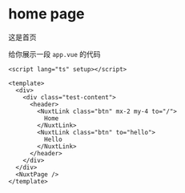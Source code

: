 # home page

这是首页

给你展示一段 `app.vue` 的代码

```vue [app.vue]
<script lang="ts" setup></script>

<template>
  <div>
    <div class="test-content">
      <header>
        <NuxtLink class="btn" mx-2 my-4 to="/">
          Home
        </NuxtLink>
        <NuxtLink class="btn" to="hello">
          Hello
        </NuxtLink>
      </header>
    </div>
  </div>
  <NuxtPage />
</template>
```